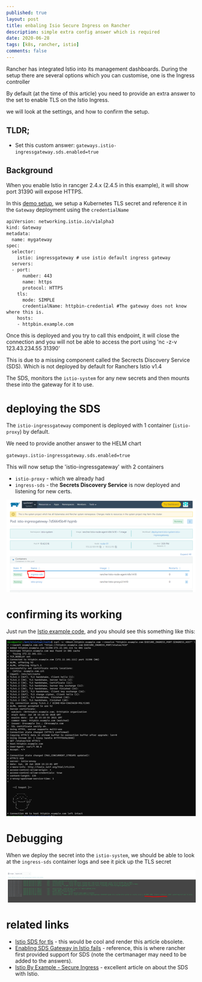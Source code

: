 ```yaml
---
published: true
layout: post
title: enbaling Isio Secure Ingress on Rancher
description: simple extra config answer which is required
date: 2020-06-28
tags: [k8s, rancher, istio]
comments: false
---
```


Rancher has integrated Istio into its management dashboards. During the setup there are several options which you can customise, one is the Ingress controller

By default (at the time of this article) you need to provide an extra answer to the set to enable TLS on the Istio Ingress.

we will look at the settings, and how to confirm the setup.

## TLDR;

- Set this custom answer: `gateways.istio-ingressgateway.sds.enabled=true`

## Background

When you enable Istio in rancger 2.4.x (2.4.5 in this example), it will show port 31390 will expose HTTPS.

In this [demo setup](https://istio.io/latest/docs/tasks/traffic-management/ingress/secure-ingress/), we setup a Kubernetes TLS secret and reference it in the `Gateway` deployment using the `credentialName`

```
apiVersion: networking.istio.io/v1alpha3
kind: Gateway
metadata:
  name: mygateway
spec:
  selector:
    istio: ingressgateway # use istio default ingress gateway
  servers:
  - port:
      number: 443
      name: https
      protocol: HTTPS
    tls:
      mode: SIMPLE
      credentialName: httpbin-credential #The gateway does not know where this is.
    hosts:
    - httpbin.example.com
```

Once this is deployed and you try to call this endpoint, it will close the connection and you will not be able to access the port using 'nc -z-v 123.43.234.55 31390'

This is due to a missing component called the Secrects Discovery Service (SDS). Which is not deployed by default for Ranchers Istio v1.4

The SDS, monitors the `istio-system` for any new secrets and then mounts these into the gateway for it to use.

# deploying the SDS

The `istio-ingressgateway` component is deployed with 1 container (`istio-proxy`) by default.

We need to provide another answer to the HELM chart

`gateways.istio-ingressgateway.sds.enabled=true`

This will now setup the 'istio-ingressgateway' with 2 containers

- `istio-proxy` - which we already had
- `ingress-sds` - the **Secrets Discovery Service** is now deployed and listening for new certs.

![](https://raw.githubusercontent.com/dbones/dbones.github.io/master/images/posts/2020/istio-sds/ingres-sds.PNG)

# confirming its working

Just run the [Istio example code](https://istio.io/latest/docs/tasks/traffic-management/ingress/secure-ingress/), and you should see this something like this:

![](https://raw.githubusercontent.com/dbones/dbones.github.io/master/images/posts/2020/istio-sds/teapot.PNG)

# Debugging

When we deploy the secret into the `istio-system`, we should be able to look at the `ingress-sds` container logs and see it pick up the TLS secret

![](https://raw.githubusercontent.com/dbones/dbones.github.io/master/images/posts/2020/istio-sds/logs-to-show-the-cert-being-applied.PNG)

# related links

- [Istio SDS for tls](https://github.com/rancher/rancher/issues/25315) - this would be cool and render this article obsolete.
- [Enabling SDS Gateway in Istio fails](https://github.com/rancher/rancher/issues/250515) - reference, this is where rancher first provided support for SDS (note the certmanager may need to be added to the answers).
- [Istio By Example - Secure Ingress](https://istiobyexample.dev/secure-ingress/) - excellent article on about the SDS with Istio.
